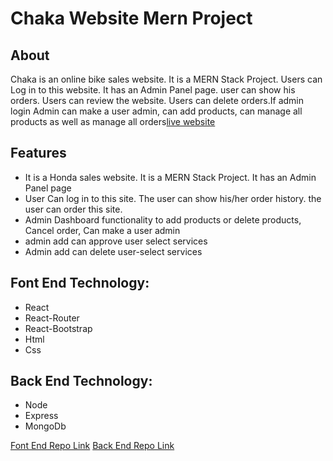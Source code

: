 # Chaka Website Mern Project

## About

Chaka is an online bike sales website. It is a MERN Stack Project. Users can Log in to this website. It has an Admin Panel page. user can show his orders. Users can review the website. Users can delete orders.If admin login Admin can make a user admin, can add products, can manage all products as well as
manage all orders[live website](https://chaka-401dd.web.app/)

## Features

- It is a Honda sales website. It is a MERN Stack Project. It has an Admin Panel page
- User Can log in to this site. The user can show his/her order history. the user can order this site.
- Admin Dashboard functionality to add products or delete products, Cancel order, Can make a user admin
- admin add can approve user select services
- Admin add can delete user-select services

## Font End Technology:

- React
- React-Router
- React-Bootstrap
- Html
- Css

## Back End Technology:

- Node
- Express
- MongoDb

[Font End Repo Link](https://github.com/mdyasenrafe/chaka)
[Back End Repo Link](https://github.com/mdyasenrafe/chaka-server)
